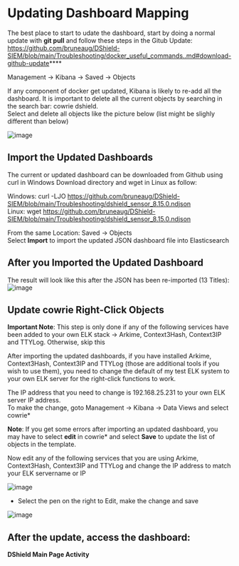 # Updating Dashboard Mapping

The best place to start to udate the dashboard, start by doing a normal update with **git pull** and follow these steps in the Gitub Update:<br>
https://github.com/bruneaug/DShield-SIEM/blob/main/Troubleshooting/docker_useful_commands..md#download-github-update****

Management → Kibana → Saved → Objects

If any component of docker get updated, Kibana is likely to re-add all the dashboard. It is important to delete all the current objects by searching in the search bar: cowrie dshield.<br>
Select and delete all objects like the picture below (list might be slighly different than below)<br>
 
![image](https://github.com/bruneaug/DShield-SIEM/assets/48228401/476e03cd-88ae-40b5-a7ad-6ad7757a6bf2)

## Import the Updated Dashboards

The current or updated dashboard can be downloaded from Github using curl in Windows Download directory and wget in Linux as follow:<br>

Windows: curl -LJO https://github.com/bruneaug/DShield-SIEM/blob/main/Troubleshooting/dshield_sensor_8.15.0.ndjson<br>
Linux: wget https://github.com/bruneaug/DShield-SIEM/blob/main/Troubleshooting/dshield_sensor_8.15.0.ndjson<br>

From the same Location: Saved → Objects<br>
Select **Import**  to import the updated JSON dashboard file into Elasticsearch<br>

## After you Imported the Updated Dashboard

The result will look like this after the JSON has been re-imported (13 Titles):
![image](https://github.com/bruneaug/DShield-SIEM/assets/48228401/eb7f3256-8f92-4828-a64e-f6c6b55632bf)
 
## Update cowrie Right-Click Objects

**Important Note**: This step is only done if any of the following services have been added to your own ELK stack -> Arkime, Context3Hash, Context3IP and TTYLog. Otherwise, skip this<br>

After importing the updated dashboards, if you have installed Arkime, Context3Hash, Context3IP and TTYLog (those are additional tools if you wish to use them), you need to change the default of my test ELK system to your own ELK server for the right-click functions to work.<br>

The IP address that you need to change is 192.168.25.231 to your own ELK server IP address.<br>
To make the change, goto Management -> Kibana -> Data Views and select cowrie*<br>

**Note**: If you get some errors after importing an updated dashboard, you may have to select **edit** in cowrie* and select **Save** to update the list of objects in the template.<br>

Now edit any of the following services that you are using Arkime, Context3Hash, Context3IP and TTYLog and change the IP address to match your ELK servername or IP<br>

![image](https://github.com/bruneaug/DShield-SIEM/assets/48228401/ecea58f3-354a-452d-ae36-9a7fbfc317e2)

- Select the pen on the right to Edit, make the change and save<br>

![image](https://github.com/bruneaug/DShield-SIEM/assets/48228401/f32c4cdd-301c-4b05-a8f1-30a81cb72901)

## After the update, access the dashboard:<br>
 **DShield Main Page Activity**
